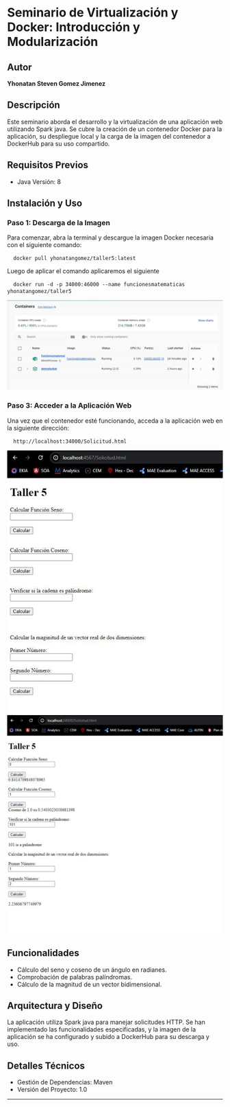 # Seminario de Virtualización y Docker: Introducción y Modularización

## Autor
**Yhonatan Steven Gomez Jimenez**

## Descripción
Este seminario aborda el desarrollo y la virtualización de una aplicación web utilizando Spark java. Se cubre la creación de un contenedor Docker para la aplicación, su despliegue local y la carga de la imagen del contenedor a DockerHub para su uso compartido.

## Requisitos Previos
- Java Versión: 8

## Instalación y Uso

### Paso 1: Descarga de la Imagen
Para comenzar, abra la terminal y descargue la imagen Docker necesaria con el siguiente comando:
```http
  docker pull yhonatangomez/taller5:latest
```
Luego de aplicar el comando aplicaremos el siguiente

```http
  docker run -d -p 34000:46000 --name funcionesmatematicas yhonatangomez/taller5
```
![img.png](img/img.png)
### Paso 3: Acceder a la Aplicación Web
Una vez que el contenedor esté funcionando, acceda a la aplicación web en la siguiente dirección:
```http
  http://localhost:34000/Solicitud.html
```
![img_1.png](img/img_1.png)
![img_2.png](img/img_2.png)
## Funcionalidades
- Cálculo del seno y coseno de un ángulo en radianes.
- Comprobación de palabras palíndromas.
- Cálculo de la magnitud de un vector bidimensional.

## Arquitectura y Diseño
La aplicación utiliza Spark java para manejar solicitudes HTTP. Se han implementado las funcionalidades especificadas, y la imagen de la aplicación se ha configurado y subido a DockerHub para su descarga y uso.

## Detalles Técnicos
- Gestión de Dependencias: Maven
- Versión del Proyecto: 1.0

---

